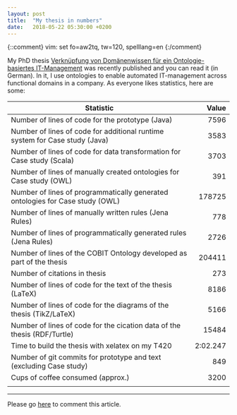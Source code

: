 ```yaml
---
layout: post
title:  "My thesis in numbers"
date:   2018-05-22 05:30:00 +0200
---
```

{::comment}
vim: set fo=aw2tq, tw=120, spelllang=en
{:/comment}

My PhD thesis
[Verknüpfung von Domänenwissen für ein Ontologie-basiertes IT-Management](http://nbn-resolving.de/urn:nbn:de:hebis:34-2018051455498) 
was recently published and you can read it (in German). In it, I use ontologies to enable automated IT-management across
functional domains in a company. As everyone likes statistics, here are some:

| Statistic                                                                     |    Value |
| ----------------------------------------------------------------------------- | --------:|
| Number of lines of code for the prototype (Java)                              |     7596 |
| Number of lines of code for additional runtime system for Case study (Java)   |     3583 |
| Number of lines of code for data transformation for Case study (Scala)        |     3703 |
| Number of lines of manually created ontologies for Case study (OWL)           |      391 |
| Number of lines of programmatically generated ontologies for Case study (OWL) |   178725 |
| Number of lines of manually written rules (Jena Rules)                        |      778 |
| Number of lines of programmatically generated rules (Jena Rules)              |     2726 |
| Number of lines of the COBIT Ontology developed as part of the thesis         |   204411 |
| Number of citations in thesis                                                 |      273 |
| Number of lines of code for the text of the thesis (LaTeX)                    |     8186 |
| Number of lines of code for the diagrams of the thesis (TikZ/LaTeX)           |     5166 |
| Number of lines of code for the cication data of the thesis (RDF/Turtle)      |    15484 |
| Time to build the thesis with xelatex on my T420                              | 2:02.247 |
| Number of git commits for prototype and text (excluding Case study)           |      849 |
| Cups of coffee consumed (approx.)                                             |     3200 |
|                                                                               |          |

<div><hr/></div>

Please go [here](https://github.com/atextor/atextor.github.com/issues/5) to
comment this article.
